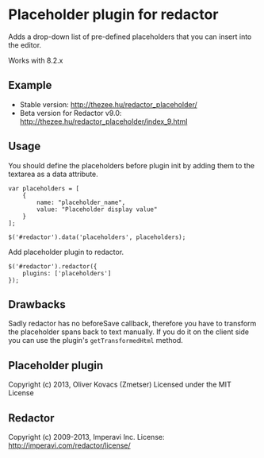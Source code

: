 # Placeholder plugin for redactor

Adds a drop-down list of pre-defined placeholders that you can insert into the editor.

Works with 8.2.x

## Example

* Stable version: http://thezee.hu/redactor_placeholder/
* Beta version for Redactor v9.0: http://thezee.hu/redactor_placeholder/index_9.html

## Usage

You should define the placeholders before plugin init by adding them to the textarea as a data attribute.

```
var placeholders = [
    {
        name: "placeholder_name",
        value: "Placeholder display value"
    }
];

$('#redactor').data('placeholders', placeholders);
```

Add placeholder plugin to redactor.

```
$('#redactor').redactor({
    plugins: ['placeholders']
});
```

## Drawbacks

Sadly redactor has no beforeSave callback, therefore you have to transform the placeholder spans back to text manually. If you do it on the client side you can use the plugin's `getTransformedHtml` method.


## Placeholder plugin

Copyright (c) 2013, Oliver Kovacs (Zmetser)
Licensed under the MIT License

## Redactor

Copyright (c) 2009-2013, Imperavi Inc.
License: http://imperavi.com/redactor/license/
